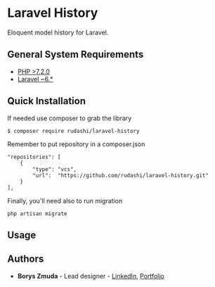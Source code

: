 Laravel History
================
Eloquent model history for Laravel.

General System Requirements
-------------
- [PHP >7.2.0](http://php.net/)
- [Laravel ~6.*](https://github.com/laravel/framework)


Quick Installation
-------------
If needed use composer to grab the library

```
$ composer require rudashi/laravel-history
```

Remember to put repository in a composer.json

```
"repositories": [
    {
        "type": "vcs",
        "url":  "https://github.com/rudashi/laravel-history.git"
    }
],
```

Finally, you'll need also to run migration
```
php artisan migrate
```

Usage
-------------


Authors
-------------
* **Borys Zmuda** - Lead designer - [LinkedIn](https://www.linkedin.com/in/boryszmuda/), [Portfolio](https://rudashi.github.io/)